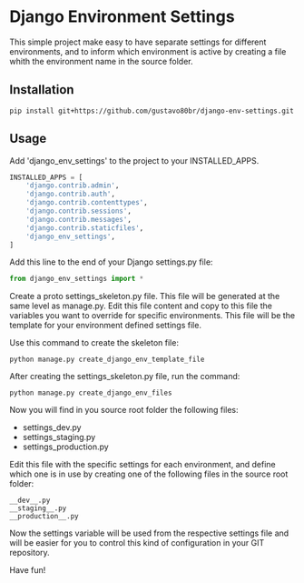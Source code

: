 Django Environment Settings
===========================

This simple project make easy to have separate settings for different environments,
and to inform which environment is active by creating a file whith the environment
name in the source folder.

Installation
------------

    pip install git+https://github.com/gustavo80br/django-env-settings.git

Usage
-----

Add 'django_env_settings' to the project to your INSTALLED_APPS.
    
```python
INSTALLED_APPS = [
    'django.contrib.admin',
    'django.contrib.auth',
    'django.contrib.contenttypes',
    'django.contrib.sessions',
    'django.contrib.messages',
    'django.contrib.staticfiles',
    'django_env_settings',
]
```

Add this line to the end of your Django settings.py file:

```python
from django_env_settings import *
```

Create a proto settings_skeleton.py file. This file will be generated at the same level as manage.py. Edit this file
content and copy to this file the variables you want to override for specific environments. This file will be the
template for your environment defined settings file.

Use this command to create the skeleton file:

    python manage.py create_django_env_template_file

After creating the settings_skeleton.py file, run the command:

    python manage.py create_django_env_files

Now you will find in you source root folder the following files:

- settings_dev.py
- settings_staging.py
- settings_production.py

Edit this file with the specific settings for each environment, and define which one is in use by creating one of the
following files in the source root folder:

    __dev__.py
    __staging__.py
    __production__.py

Now the settings variable will be used from the respective settings file and will be easier for you to control this
kind of configuration in your GIT repository.

Have fun!
